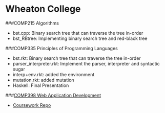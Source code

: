 Wheaton College
===
###COMP215 Algorithms

- bst.cpp: Binary search tree that can traverse the tree in-order
- bst_RBtree: Implementing binary search tree and red-black tree


###COMP335 Principles of Programming Languages
- bst.rkt: Binary search tree that can traverse the tree in-order
- parser_interpreter.rkt: Implement the parser, interpreter and syntactic sugar
- interp+env.rkt: added the environment
- mutation.rkt: added mutation
- Haskell: Final Presentation

###[COMP398 Web Application Development](https://github.com/WheatonWHALE/comp398)
- [Coursework Repo](https://github.com/akuisara/comp398)